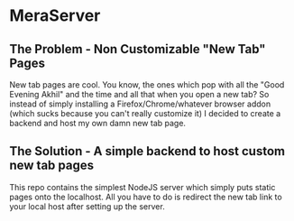 # MeraServer

## The Problem - Non Customizable "New Tab" Pages 
New tab pages are cool. You know, the ones which pop with all the "Good Evening Akhil" and the time and all that when you open a new tab? 
So instead of simply installing a Firefox/Chrome/whatever browser addon (which sucks because you can't really customize it) I decided to create a backend and host my own damn new tab page. 

## The Solution - A simple backend to host custom new tab pages
This repo contains the simplest NodeJS server which simply puts static pages onto the localhost. All you have to do is redirect the new tab link to your local host after setting up the server. 
